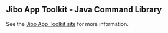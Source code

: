 ## Jibo App Toolkit - Java Command Library

See the [Jibo App Toolkit site](https://app-toolkit.jibo.com/library/) for more information.